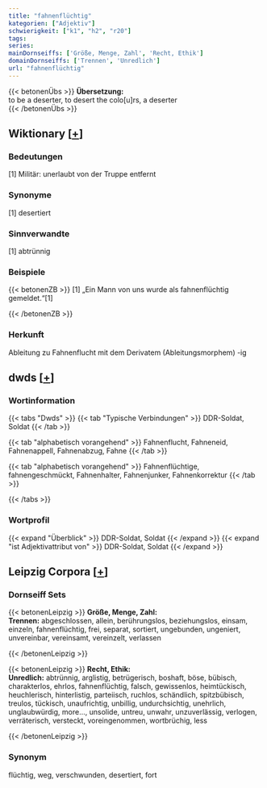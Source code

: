 ```yaml
---
title: "fahnenflüchtig"
kategorien: ["Adjektiv"]
schwierigkeit: ["k1", "h2", "r20"]
tags:
series:
mainDornseiffs: ['Größe, Menge, Zahl', 'Recht, Ethik']
domainDornseiffs: ['Trennen', 'Unredlich']
url: "fahnenflüchtig"
---
```


{{< betonenÜbs >}}
**Übersetzung:**  
to be a deserter, to desert the colo[u]rs, a deserter  
{{< /betonenÜbs >}}

## Wiktionary [[+](https://de.wiktionary.org/wiki/fahnenflüchtig)]

### Bedeutungen
[1] Militär: unerlaubt von der Truppe entfernt  

### Synonyme
[1] desertiert  

### Sinnverwandte
[1] abtrünnig  

### Beispiele
{{< betonenZB >}}
[1] „Ein Mann von uns wurde als fahnenflüchtig gemeldet.“[1]  

{{< /betonenZB >}}
### Herkunft
Ableitung zu Fahnenflucht mit dem Derivatem (Ableitungsmorphem) -ig  



## dwds [[+](https://www.dwds.de/wb/fahnenflüchtig)]

### Wortinformation
{{< tabs "Dwds" >}}
{{< tab "Typische Verbindungen" >}}
DDR-Soldat, Soldat
{{< /tab >}}

{{< tab "alphabetisch vorangehend" >}}
Fahnenflucht, Fahneneid, Fahnenappell, Fahnenabzug, Fahne
{{< /tab >}}

{{< tab "alphabetisch vorangehend" >}}
Fahnenflüchtige, fahnengeschmückt, Fahnenhalter, Fahnenjunker, Fahnenkorrektur
{{< /tab >}}

{{< /tabs >}}

### Wortprofil
{{< expand "Überblick" >}} DDR-Soldat, Soldat {{< /expand >}}
{{< expand "ist Adjektivattribut von" >}} DDR-Soldat, Soldat {{< /expand >}}

## Leipzig Corpora [[+](https://corpora.uni-leipzig.de/en/res?word=fahnenflüchtig&corpusId=deu_newscrawl-public_2018)]

### Dornseiff Sets
{{< betonenLeipzig >}}
**Größe, Menge, Zahl:**  
**Trennen:** abgeschlossen, allein, berührungslos, beziehungslos, einsam, einzeln, fahnenflüchtig, frei, separat, sortiert, ungebunden, ungeniert, unvereinbar, vereinsamt, vereinzelt, verlassen  

{{< /betonenLeipzig >}}


{{< betonenLeipzig >}}
**Recht, Ethik:**  
**Unredlich:** abtrünnig, arglistig, betrügerisch, boshaft, böse, bübisch, charakterlos, ehrlos, fahnenflüchtig, falsch, gewissenlos, heimtückisch, heuchlerisch, hinterlistig, parteiisch, ruchlos, schändlich, spitzbübisch, treulos, tückisch, unaufrichtig, unbillig, undurchsichtig, unehrlich, unglaubwürdig, more..., unsolide, untreu, unwahr, unzuverlässig, verlogen, verräterisch, versteckt, voreingenommen, wortbrüchig, less  

{{< /betonenLeipzig >}}

### Synonym
flüchtig, weg, verschwunden, desertiert, fort


